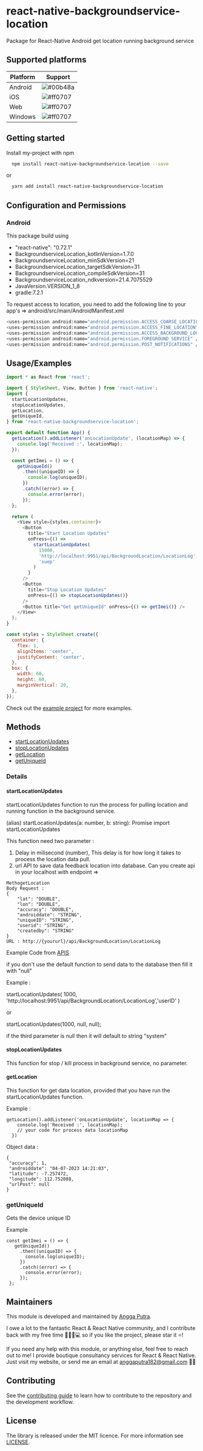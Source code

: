 # react-native-backgroundservice-location

Package for React-Native Android get location running background service

## Supported platforms

| Platform | Support                                                  |
| -------- | -------------------------------------------------------- |
| Android  | ![#00b48a](https://via.placeholder.com/10/00b48a?text=+) |
| iOS      | ![#ff0707](https://via.placeholder.com/10/ff0707?text=+) |
| Web      | ![#ff0707](https://via.placeholder.com/10/ff0707?text=+) |
| Windows  | ![#ff0707](https://via.placeholder.com/10/ff0707?text=+) |

## Getting started

Install my-project with npm

```bash
  npm install react-native-backgroundservice-location --save
```

or

```bash
  yarn add install react-native-backgroundservice-location
```

## Configuration and Permissions

### Android

This package build using

- "react-native": "0.72.1"
- BackgroundserviceLocation_kotlinVersion=1.7.0
- BackgroundserviceLocation_minSdkVersion=21
- BackgroundserviceLocation_targetSdkVersion=31
- BackgroundserviceLocation_compileSdkVersion=31
- BackgroundserviceLocation_ndkversion=21.4.7075529
- JavaVersion.VERSION_1_8
- gradle:7.2.1

To request access to location, you need to add the following line to your app's =>
android/src/main/AndroidManifest.xml

```bash
<uses-permission android:name="android.permission.ACCESS_COARSE_LOCATION" />
<uses-permission android:name="android.permission.ACCESS_FINE_LOCATION" />
<uses-permission android:name="android.permission.ACCESS_BACKGROUND_LOCATION" />
<uses-permission android:name="android.permission.FOREGROUND_SERVICE" />
<uses-permission android:name="android.permission.POST_NOTIFICATIONS" />
```

## Usage/Examples

```javascript
import * as React from 'react';

import { StyleSheet, View, Button } from 'react-native';
import {
  startLocationUpdates,
  stopLocationUpdates,
  getLocation,
  getUniqueId,
} from 'react-native-backgroundservice-location';

export default function App() {
  getLocation().addListener('onLocationUpdate', (locationMap) => {
    console.log('Received :', locationMap);
  });

  const getImei = () => {
    getUniqueId()
      .then((uniqueID) => {
        console.log(uniqueID);
      })
      .catch((error) => {
        console.error(error);
      });
  };

  return (
    <View style={styles.container}>
      <Button
        title="Start Location Updates"
        onPress={() =>
          startLocationUpdates(
            15000,
            'http://localhost:9951/api/BackgroundLocation/LocationLog',
            'suep'
          )
        }
      />
      <Button
        title="Stop Location Updates"
        onPress={() => stopLocationUpdates()}
      />
      <Button title="Get getUniqueId" onPress={() => getImei()} />
    </View>
  );
}

const styles = StyleSheet.create({
  container: {
    flex: 1,
    alignItems: 'center',
    justifyContent: 'center',
  },
  box: {
    width: 60,
    height: 60,
    marginVertical: 20,
  },
});
```

Check out the [example project](https://github.com/Anggapw182/react-native-backgroundservice-location/tree/main/example) for more examples.

## Methods

- [startLocationUpdates](#startLocationUpdates)
- [stopLocationUpdates](#stopLocationUpdates)
- [getLocation](#getLocation)
- [getUniqueId](#getUniqueId)

### Details

#### startLocationUpdates

startLocationUpdates function to run the process for pulling location and running function in the background service.

(alias) startLocationUpdates(a: number, b: string): Promise<number> import startLocationUpdates

This function need two parameter :

1. Delay in milisecond (number), This delay is for how long it takes to process the location data pull.
2. url API to save data feedback location into database. Can you create api in your localhost with endpoint =>

```
MethogetLocation
Body Request :
{
    "lat": "DOUBLE",
    "lon": "DOUBLE",
    "accuracy": "DOUBLE",
    "androiddate": "STRING",
    "uniqueID": "STRING",
    "userid": "STRING",
    "createdby": "STRING"
}
URL : http://{yoururl}/api/BackgroundLocation/LocationLog
```

Example Code from [APIS](https://github.com/Anggapw182/react-native-backgroundservice-location/tree/main/example%20api)

if you don't use the default function to send data to the database then fill it with "null"

Example :

startLocationUpdates(
1000,
'http://localhost:9951/api/BackgroundLocation/LocationLog','userID'
)

or

startLocationUpdates(1000, null, null);

if the third parameter is null then it will default to string "system"

#### stopLocationUpdates

This function for stop / kill process in background service, no parameter.

#### getLocation

This function for get data location, provided that you have run the startLocationUpdates function.

Example :

```
getLocation().addListener('onLocationUpdate', locationMap => {
    console.log('Received :', locationMap);
    // your code for process data locationMap
  })
```

Object data :

```
{
 "accuracy": 1,
 "androiddate": "04-07-2023 14:21:03",
 "latitude": -7.257472,
 "longitude": 112.752088,
 "urlPost": null
}
```

### getUniqueId

Gets the device unique ID

Example

```
const getImei = () => {
   getUniqueId()
     .then((uniqueID) => {
       console.log(uniqueID);
     })
     .catch((error) => {
       console.error(error);
     });
 };
```

## Maintainers

This module is developed and maintained by [Angga Putra](https://github.com/Anggapw182).

I owe a lot to the fantastic React & React Native community, and I contribute back with my free time 👨🏼‍💼💻 so if you like the project, please star it ⭐️!

If you need any help with this module, or anything else, feel free to reach out to me! I provide boutique consultancy services for React & React Native. Just visit my website, or send me an email at anggaputra182@gmail.com 🙏🏻

## Contributing

See the [contributing guide](CONTRIBUTING.md) to learn how to contribute to the repository and the development workflow.

## License

The library is released under the MIT licence. For more information see [LICENSE](https://choosealicense.com/licenses/mit/).
